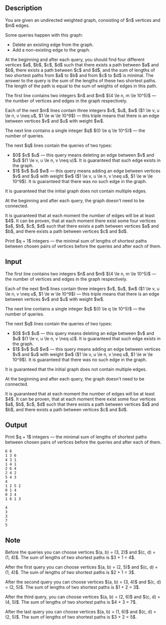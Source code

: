 ## Description

<div><p>You are given an undirected weighted graph, consisting of $n$ vertices and $m$ edges.</p><p>Some queries happen with this graph:</p><ul> <li> Delete an existing edge from the graph. </li><li> Add a non-existing edge to the graph. </li></ul><p>At the beginning and after each query, you should find four <span class="tex-font-style-bf">different</span> vertices $a$, $b$, $c$, $d$ such that there exists a path between $a$ and $b$, there exists a path between $c$ and $d$, and the sum of lengths of two shortest paths from $a$ to $b$ and from $c$ to $d$ is minimal. The answer to the query is the sum of the lengths of these two shortest paths. The length of the path is equal to the sum of weights of edges in this path.</p></div><div class="input-specification"><p>The first line contains two integers $n$ and $m$ $(4 \le n, m \le 10^5)$&nbsp;— the number of vertices and edges in the graph respectively.</p><p>Each of the next $m$ lines contain three integers $v$, $u$, $w$ ($1 \le v, u \le n, v \neq u$, $1 \le w \le 10^9$)&nbsp;— this triple means that there is an edge between vertices $v$ and $u$ with weight $w$.</p><p>The next line contains a single integer $q$ $(0 \le q \le 10^5)$&nbsp;— the number of queries.</p><p>The next $q$ lines contain the queries of two types:</p><ul> <li> $0$ $v$ $u$&nbsp;— this query means deleting an edge between $v$ and $u$ $(1 \le v, u \le n, v \neq u)$. It is guaranteed that such edge exists in the graph. </li><li> $1$ $v$ $u$ $w$&nbsp;— this query means adding an edge between vertices $v$ and $u$ with weight $w$ ($1 \le v, u \le n, v \neq u$, $1 \le w \le 10^9$). It is guaranteed that there was no such edge in the graph. </li></ul><p>It is guaranteed that the initial graph does not contain multiple edges.</p><p>At the beginning and after each query, the graph <span class="tex-font-style-bf">doesn't need</span> to be connected.</p><p>It is guaranteed that at each moment the number of edges <span class="tex-font-style-bf">will be at least $4$</span>. It can be proven, that at each moment there exist some four vertices $a$, $b$, $c$, $d$ such that there exists a path between vertices $a$ and $b$, and there exists a path between vertices $c$ and $d$.</p></div><div class="output-specification"><p>Print $q + 1$ integers&nbsp;— the minimal sum of lengths of shortest paths between chosen pairs of vertices before the queries and after each of them.</p></div>

## Input

<p>The first line contains two integers $n$ and $m$ $(4 \le n, m \le 10^5)$&nbsp;— the number of vertices and edges in the graph respectively.</p><p>Each of the next $m$ lines contain three integers $v$, $u$, $w$ ($1 \le v, u \le n, v \neq u$, $1 \le w \le 10^9$)&nbsp;— this triple means that there is an edge between vertices $v$ and $u$ with weight $w$.</p><p>The next line contains a single integer $q$ $(0 \le q \le 10^5)$&nbsp;— the number of queries.</p><p>The next $q$ lines contain the queries of two types:</p><ul> <li> $0$ $v$ $u$&nbsp;— this query means deleting an edge between $v$ and $u$ $(1 \le v, u \le n, v \neq u)$. It is guaranteed that such edge exists in the graph. </li><li> $1$ $v$ $u$ $w$&nbsp;— this query means adding an edge between vertices $v$ and $u$ with weight $w$ ($1 \le v, u \le n, v \neq u$, $1 \le w \le 10^9$). It is guaranteed that there was no such edge in the graph. </li></ul><p>It is guaranteed that the initial graph does not contain multiple edges.</p><p>At the beginning and after each query, the graph <span class="tex-font-style-bf">doesn't need</span> to be connected.</p><p>It is guaranteed that at each moment the number of edges <span class="tex-font-style-bf">will be at least $4$</span>. It can be proven, that at each moment there exist some four vertices $a$, $b$, $c$, $d$ such that there exists a path between vertices $a$ and $b$, and there exists a path between vertices $c$ and $d$.</p>

## Output

<p>Print $q + 1$ integers&nbsp;— the minimal sum of lengths of shortest paths between chosen pairs of vertices before the queries and after each of them.</p>





```input1
6 6
1 3 6
4 3 1
1 4 1
2 6 4
2 4 2
5 4 3
4
1 2 5 2
0 1 4
0 3 4
1 6 1 3
```




```output1
4
3
3
7
5
```



## Note

<p>Before the queries you can choose vertices $(a, b) = (3, 2)$ and $(c, d) = (1, 4)$. The sum of lengths of two shortest paths is $3 + 1 = 4$.</p><p>After the first query you can choose vertices $(a, b) = (2, 5)$ and $(c, d) = (1, 4)$. The sum of lengths of two shortest paths is $2 + 1 = 3$.</p><p>After the second query you can choose vertices $(a, b) = (3, 4)$ and $(c, d) = (2, 5)$. The sum of lengths of two shortest paths is $1 + 2 = 3$.</p><p>After the third query, you can choose vertices $(a, b) = (2, 6)$ and $(c, d) = (4, 5)$. The sum of lengths of two shortest paths is $4 + 3 = 7$.</p><p>After the last query you can choose vertices $(a, b) = (1, 6)$ and $(c, d) = (2, 5)$. The sum of lengths of two shortest paths is $3 + 2 = 5$.</p>
